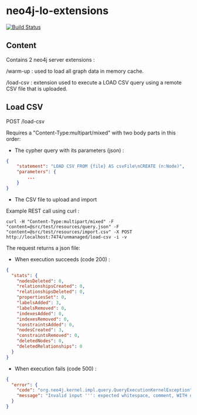 neo4j-lo-extensions
===================
[![Build Status](https://api.travis-ci.org/livingobjects/neo4j-lo-extensions.png)](https://travis-ci.org/livingobjects/neo4j-lo-extensions)

## Content

Contains 2 neo4j server extensions :

/warm-up : used to load all graph data in memory cache.

/load-csv : extension used to execute a LOAD CSV query using a remote CSV file that is uploaded.

## Load CSV

POST /load-csv

Requires a "Content-Type:multipart/mixed" with two body parts in this order:

- The cypher query with its parameters (json) :

```json
{
    "statement": "LOAD CSV FROM {file} AS csvFile\nCREATE (n:Node)",
    "parameters": {
        ...
    }
}
```

- The CSV file to upload and import

Example REST call using curl :

```shell
curl -H "Content-Type:multipart/mixed" -F "content=@src/test/resources/query.json" -F "content=@src/test/resources/import.csv" -X POST http://localhost:7474/unmanaged/load-csv -i -v
```

The request returns a json file:

- When execution succeeds (code 200) :

```json
{
  "stats": {
    "nodesDeleted": 0,
    "relationshipsCreated": 0,
    "relationshipsDeleted": 0,
    "propertiesSet": 0,
    "labelsAdded": 3,
    "labelsRemoved": 0,
    "indexesAdded": 0,
    "indexesRemoved": 0,
    "constraintsAdded": 0,
    "nodesCreated": 3,
    "constraintsRemoved": 0,
    "deletedNodes": 0,
    "deletedRelationships": 0
  }
}
```

- When execution fails (code 500) :

```json
{
  "error": {
    "code": "org.neo4j.kernel.impl.query.QueryExecutionKernelException",
    "message": "Invalid input ''': expected whitespace, comment, WITH or FROM (line 1, column 10 (offset: 9))\n\"LOAD CSV 'file:/tmp/rep4588354198555724947tmp' AS csvFile\"\n          ^"
  }
}
```